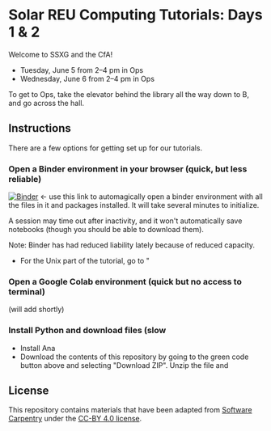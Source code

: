 # Solar REU Computing Tutorials: Days 1 & 2

Welcome to SSXG and the CfA!

 - Tuesday, June 5 from 2–4 pm in Ops
 - Wednesday, June 6 from 2–4 pm in Ops

To get to Ops, take the elevator behind the library all the way down to B,
and go across the hall.

## Instructions

There are a few options for getting set up for our tutorials.

### Open a Binder environment in your browser (quick, but less reliable)

[![Binder](https://mybinder.org/badge_logo.svg)](https://mybinder.org/v2/gh/namurphy/SolarREUTutorial/HEAD)
← use this link to automagically open a binder environment with all
the files in it and packages installed. It will take several minutes to
initialize.  

A session may time out after inactivity, and it won't automatically save
notebooks (though you should be able to download them).

Note: Binder has had reduced liability lately because of reduced capacity.

 - For the Unix part of the tutorial, go to "

### Open a Google Colab environment (quick but no access to terminal)

(will add shortly)

### Install Python and download files (slow

- Install Ana
- Download the contents of this repository by going to the green code
  button above and selecting "Download ZIP". Unzip the file and 

## License

This repository contains materials that have been adapted from [Software Carpentry](https://software-carpentry.org/) under the [CC-BY 4.0 license](https://software-carpentry.org/license/).
